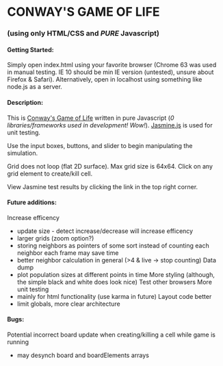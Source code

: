 # CONWAY'S GAME OF LIFE
### (using only HTML/CSS and *PURE* Javascript)

#### Getting Started: 

Simply open index.html using your favorite browser (Chrome 63 was used in manual testing. IE 10 should be min IE version (untested), unsure about Firefox & Safari). Alternatively, open in localhost using something like node.js as a server.

#### Description:
This is [Conway's Game of Life](https://en.wikipedia.org/wiki/Conway%27s_Game_of_Life) written in pure Javascript (*0 libraries/frameworks used in development! Wow!*). [Jasmine.js](https://jasmine.github.io) is used for unit testing.

Use the input boxes, buttons, and slider to begin manipulating the simulation.

Grid does not loop (flat 2D surface). Max grid size is 64x64. Click on any grid element to create/kill cell.

View Jasmine test results by clicking the link in the top right corner.

#### Future additions:
Increase efficency
 - update size - detect increase/decrease will increase efficency
 - larger grids (zoom option?)
 - storing neighbors as pointers of some sort instead of counting each neighbor each frame may save time
 - better neighbor calculation in general (>4 & live -> stop counting)
Data dump
 - plot population sizes at different points in time
More styling (although, the simple black and white does look nice)
Test other browsers
More unit testing
 - mainly for html functionality (use karma in future)
Layout code better
 - limit globals, more clear architecture

#### Bugs:
Potential incorrect board update when creating/killing a cell while game is running
 - may desynch board and boardElements arrays
